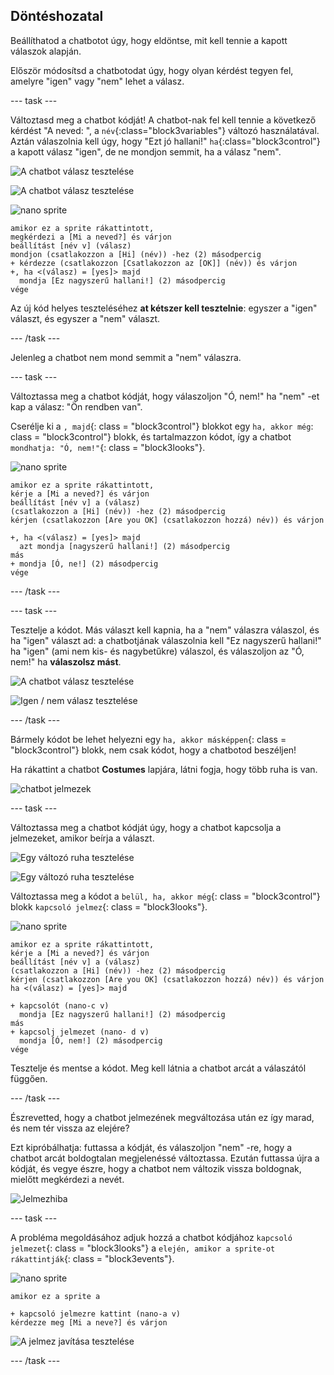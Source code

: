 ## Döntéshozatal

Beállíthatod a chatbotot úgy, hogy eldöntse, mit kell tennie a kapott válaszok alapján.

Először módosítsd a chatbotodat úgy, hogy olyan kérdést tegyen fel, amelyre "igen" vagy "nem" lehet a válasz.

\--- task \---

Változtasd meg a chatbot kódját! A chatbot-nak fel kell tennie a következő kérdést "A neved: ", a `név`{:class="block3variables"} változó használatával. Aztán válaszolnia kell úgy, hogy "Ezt jó hallani!" `ha`{:class="block3control"} a kapott válasz "igen", de ne mondjon semmit, ha a válasz "nem".

![A chatbot válasz tesztelése](images/chatbot-if-test1-annotated.png)

![A chatbot válasz tesztelése](images/chatbot-if-test2.png)

![nano sprite](images/nano-sprite.png)

```blocks3
amikor ez a sprite rákattintott,
megkérdezi a [Mi a neved?] és várjon
beállítást [név v] (válasz)
mondjon (csatlakozzon a [Hi] (név)) -hez (2) másodpercig
+ kérdezze (csatlakozzon [Csatlakozzon az [OK]] (név)) és várjon
+, ha <(válasz) = [yes]> majd 
  mondja [Ez nagyszerű hallani!] (2) másodpercig
vége
```

Az új kód helyes teszteléséhez **at kétszer kell tesztelnie**: egyszer a "igen" választ, és egyszer a "nem" választ.

\--- /task \---

Jelenleg a chatbot nem mond semmit a "nem" válaszra.

\--- task \---

Változtassa meg a chatbot kódját, hogy válaszoljon "Ó, nem!" ha "nem" -et kap a válasz: "Ön rendben van".

Cserélje ki a `, majd`{: class = "block3control"} blokkot egy `ha, akkor még`: class = "block3control"} blokk, és tartalmazzon kódot, így a chatbot `mondhatja: "Ó, nem!"`{: class = "block3looks"}.

![nano sprite](images/nano-sprite.png)

```blocks3
amikor ez a sprite rákattintott,
kérje a [Mi a neved?] és várjon
beállítást [név v] a (válasz)
(csatlakozzon a [Hi] (név)) -hez (2) másodpercig
kérjen (csatlakozzon [Are you OK] (csatlakozzon hozzá) név)) és várjon

+, ha <(válasz) = [yes]> majd 
  azt mondja [nagyszerű hallani!] (2) másodpercig
más 
+ mondja [Ó, ne!] (2) másodpercig
vége
```

\--- /task \---

\--- task \---

Tesztelje a kódot. Más választ kell kapnia, ha a "nem" válaszra válaszol, és ha "igen" választ ad: a chatbotjának válaszolnia kell "Ez nagyszerű hallani!" ha "igen" (ami nem kis- és nagybetűkre) válaszol, és válaszoljon az "Ó, nem!" ha **válaszolsz mást**.

![A chatbot válasz tesztelése](images/chatbot-if-test2.png)

![Igen / nem válasz tesztelése](images/chatbot-if-else-test.png)

\--- /task \---

Bármely kódot be lehet helyezni egy `ha, akkor másképpen`{: class = "block3control"} blokk, nem csak kódot, hogy a chatbotod beszéljen!

Ha rákattint a chatbot **Costumes** lapjára, látni fogja, hogy több ruha is van.

![chatbot jelmezek](images/chatbot-costume-view-annotated.png)

\--- task \---

Változtassa meg a chatbot kódját úgy, hogy a chatbot kapcsolja a jelmezeket, amikor beírja a választ.

![Egy változó ruha tesztelése](images/chatbot-costume-test1.png)

![Egy változó ruha tesztelése](images/chatbot-costume-test2.png)

Változtassa meg a kódot a `belül, ha, akkor még`{: class = "block3control"} blokk `kapcsoló jelmez`{: class = "block3looks"}.

![nano sprite](images/nano-sprite.png)

```blocks3
amikor ez a sprite rákattintott,
kérje a [Mi a neved?] és várjon
beállítást [név v] a (válasz)
(csatlakozzon a [Hi] (név)) -hez (2) másodpercig
kérjen (csatlakozzon [Are you OK] (csatlakozzon hozzá) név)) és várjon
ha <(válasz) = [yes]> majd 

+ kapcsolót (nano-c v)
  mondja [Ez nagyszerű hallani!] (2) másodpercig
más 
+ kapcsolj jelmezet (nano- d v)
  mondja [Ó, nem!] (2) másodpercig
vége
```

Tesztelje és mentse a kódot. Meg kell látnia a chatbot arcát a válaszától függően.

\--- /task \---

Észrevetted, hogy a chatbot jelmezének megváltozása után ez így marad, és nem tér vissza az elejére?

Ezt kipróbálhatja: futtassa a kódját, és válaszoljon "nem" -re, hogy a chatbot arcát boldogtalan megjelenéssé változtassa. Ezután futtassa újra a kódját, és vegye észre, hogy a chatbot nem változik vissza boldognak, mielőtt megkérdezi a nevét.

![Jelmezhiba](images/chatbot-costume-bug-test.png)

\--- task \---

A probléma megoldásához adjuk hozzá a chatbot kódjához `kapcsoló jelmezet`{: class = "block3looks"} a `elején, amikor a sprite-ot rákattintják`{: class = "block3events"}.

![nano sprite](images/nano-sprite.png)

```blocks3
amikor ez a sprite a

+ kapcsoló jelmezre kattint (nano-a v)
kérdezze meg [Mi a neve?] és várjon
```

![A jelmez javítása tesztelése](images/chatbot-costume-fix-test.png)

\--- /task \---